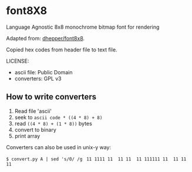 # font8X8
Language Agnostic 8x8 monochrome bitmap font for rendering

Adapted from: [dhepper/font8x8](https://github.com/dhepper/font8x8).

Copied hex codes from header file to text file.

LICENSE:
- ascii file: Public Domain
- converters: GPL v3

How to write converters
-----------------------
1. Read file 'ascii'
2. seek to `ascii code * ((4 * 8) + 8)`
3. read `((4 * 8) + (1 * 8))` bytes
4. convert to binary
5. print array

Converters can also be used in unix-y way:

`$ convert.py A | sed 's/0/ /g`
`  11
 1111
11  11
11  11
111111
11  11
11  11
        `

